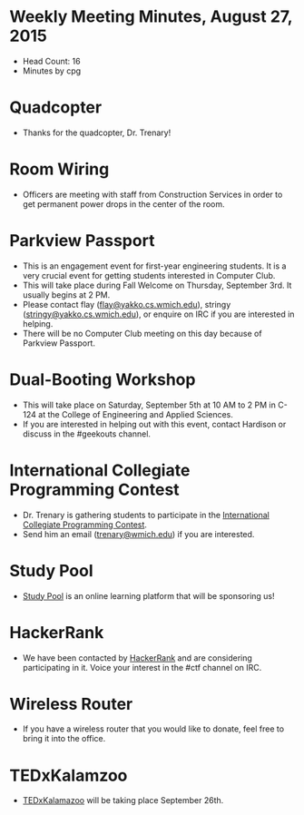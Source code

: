 # Weekly Meeting Minutes, August 27, 2015

- Head Count: 16
- Minutes by cpg

# Quadcopter

- Thanks for the quadcopter, Dr. Trenary!

# Room Wiring

- Officers are meeting with staff from Construction Services in order to get permanent power drops in the center of the room.

# Parkview Passport

- This is an engagement event for first-year engineering students. It is a very crucial event for getting students interested in Computer Club.
- This will take place during Fall Welcome on Thursday, September 3rd. It usually begins at 2 PM.
- Please contact flay (flay@yakko.cs.wmich.edu), stringy (stringy@yakko.cs.wmich.edu), or enquire on IRC if you are interested in helping.
- There will be no Computer Club meeting on this day because of Parkview Passport.

# Dual-Booting Workshop

- This will take place on Saturday, September 5th at 10 AM to 2 PM in C-124 at the College of Engineering and Applied Sciences.
- If you are interested in helping out with this event, contact Hardison or discuss in the #geekouts channel.

# International Collegiate Programming Contest

- Dr. Trenary is gathering students to participate in the [International Collegiate Programming Contest](http://icpc.baylor.edu/).
- Send him an email (trenary@wmich.edu) if you are interested.

# Study Pool

- [Study Pool](https://www.studypool.com/) is an online learning platform that will be sponsoring us!

# HackerRank

- We have been contacted by [HackerRank](https://www.hackerrank.com/) and are considering participating in it. Voice your interest in the #ctf channel on IRC.

# Wireless Router

- If you have a wireless router that you would like to donate, feel free to bring it into the office.

# TEDxKalamzoo

- [TEDxKalamazoo](http://tedxkalamazoo.org/) will be taking place September 26th.
